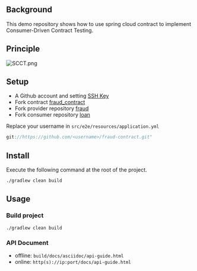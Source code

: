 ## Background

This demo repository shows how to use spring cloud contract to implement Consumer-Driven Contract Testing.

## Principle
![SCCT.png](https://p1-juejin.byteimg.com/tos-cn-i-k3u1fbpfcp/6e9876026dd14faf90161ceae9abd9be~tplv-k3u1fbpfcp-watermark.image)

## Setup

- A Github account and setting [SSH Key](https://github.com/settings/keys)
- Fork contract [fraud_contract](https://github.com/lynings/fraud-contract)
- Fork provider repository [fraud](https://github.com/lynings/fraud)
- Fork consumer repository [loan](https://github.com/lynings/loan)
  
Replace your username in `src/e2e/resources/application.yml`

```gradle
git://https://github.com/<username>/fraud-contract.git"
```

## Install

Execute the following command at the root of the project.

```
./gradlew clean build
```

## Usage

### Build project

```
./gradlew clean build
```

### API Document

- offline:  `build/docs/asciidoc/api-guide.html`
- online:  `http(s)://ip:port/docs/api-guide.html`
